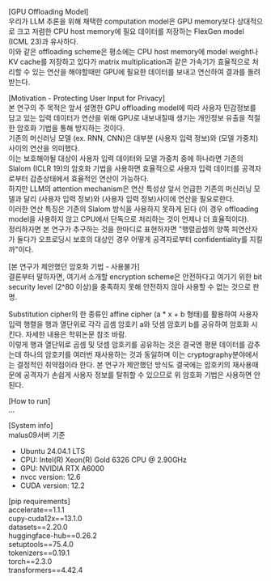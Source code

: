 
[GPU Offloading Model]   
우리가 LLM 추론을 위해 채택한 computation model은 GPU memory보다 상대적으로 크고 저렴한 CPU host memory에 필요 데이터를 저장하는 FlexGen model (ICML 23)과 유사하다.   
이와 같은 offloading scheme은 평소에는 CPU host memory에 model weight나 KV cache를 저장하고 있다가 matrix multiplication과 같은 가속기가 효율적으로 처리할 수 있는 연산을 해야할때만 GPU에 필요한 데이터를 보내고 연산하여 결과를 돌려받는다.   

[Motivation - Protecting User Input for Privacy]   
본 연구의 주 목적은 앞서 설명한 GPU offloading model에 따라 사용자 민감정보를 담고 있는 입력 데이터가 연산을 위해 GPU로 내보내질때 생기는 개인정보 유출을 적절한 암호화 기법을 통해 방지하는 것이다.   
기존의 머신러닝 모델 (ex. RNN, CNN)은 대부분 (사용자 입력 정보)와 (모델 가중치) 사이의 연산을 의미했다.   
이는 보호해야될 대상이 사용자 입력 데이터와 모델 가중치 중에 하나라면 기존의 Slalom (ICLR 19)의 암호화 기법을 사용하면 효율적으로 사용자 입력 데이터를 공격자로부터 감춘상태에서 효율적인 연산이 가능하다.  
하지만 LLM의 attention mechanism은 연산 특성상 앞서 언급한 기존의 머신러닝 모델과 달리 (사용자 입력 정보)와 (사용자 입력 정보)사이에 연산을 필요로한다.   
이러한 연산 특징은 기존의 Slalom 방식을 사용하지 못하게 된다 (이 경우 offloading model을 사용하지 않고 CPU에서 단독으로 처리하는 것이 언제나 더 효율적이다).   
정리하자면 본 연구가 추구하는 것을 한마디로 표현하자면 "행렬곱셈의 양쪽 피연산자가 둘다가 오프로딩시 보호의 대상인 경우 어떻게 공격자로부터 confidentiality를 지킬까"이다.   

[본 연구가 제안했던 암호화 기법 - 사용불가]   
결론부터 말하자면, 여기서 소개할 encryption scheme은 안전하다고 여기기 위한 bit security level (2^80 이상)을 충족하지 못해 안전하지 않아 사용할 수 없는 것으로 판명.   

Substitution cipher의 한 종류인 affine cipher (a * x + b 형태)를 활용하여 사용자 입력 행렬을 행과 열단위로 각각 곱셈 암호키 a와 덧셈 암호키 b를 공유하여 암호화 시킨다. 자세한 내용은 학위논문 참조 바람.   
이렇게 행과 열단위로 곱셈 및 덧셈 암호키를 공유하는 것은 결국엔 평문 데이터를 감추는데 하나의 암호키를 여러번 재사용하는 것과 동일하며 이는 cryptography분야에서는 결정적인 취약점이라 한다. 본 연구가 제안했던 방식도 결국에는 암호키의 재사용때문에 공격자가 손쉽게 사용자 정보를 탈취할 수 있으므로 위 암호화 기법은 사용하면 안된다.   

[How to run]   
...   

[System info]   
malus09서버 기준   
- Ubuntu 24.04.1 LTS   
- CPU: Intel(R) Xeon(R) Gold 6326 CPU @ 2.90GHz   
- GPU: NVIDIA RTX A6000   
- nvcc version: 12.6   
- CUDA version: 12.2   

[pip requirements]   
accelerate==1.1.1   
cupy-cuda12x==13.1.0   
datasets==2.20.0   
huggingface-hub==0.26.2   
setuptools==75.4.0   
tokenizers==0.19.1   
torch==2.3.0   
transformers==4.42.4   